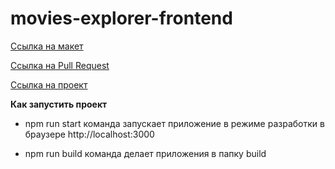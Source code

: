 # movies-explorer-frontend

[Ссылка на макет](https://disk.yandex.ru/d/QRU2jq2zwFQ_lg)

[Ссылка на Pull Request](https://github.com/tstmnr/movies-explorer-frontend/pull/4)

[Ссылка на проект](https://tstmnr.diploma.nomoredomains.rocks)

**Как запустить проект**

* npm run start
команда запускает приложение в режиме разработки в браузере http://localhost:3000

* npm run build
команда делает приложения в папку build